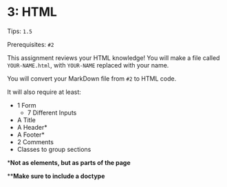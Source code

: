 # 3: HTML

Tips: `1.5`

Prerequisites: `#2`

This assignment reviews your HTML knowledge!
You will make a file called `YOUR-NAME.html`, with `YOUR-NAME` replaced with your name.

You will convert your MarkDown file from `#2` to HTML code.

It will also require at least:

- 1 Form
  - 7 Different Inputs
- A Title
- A Header*
- A Footer*
- 2 Comments
- Classes to group sections

***Not as elements, but as parts of the page**

****Make sure to include a doctype**
